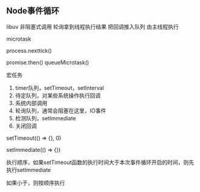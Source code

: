 ## Node事件循环

libuv 非阻塞式调用 轮询拿到线程执行结果 把回调推入队列 由主线程执行

microtask 

process.nexttick()

promise.then() queueMicrotask()

宏任务

1. timer队列，setTimeout，setInterval
2. 待定队列，对某些系统操作执行回调
3. 系统内部调用
4. 轮询队列，通常会阻塞在这里，IO事件
5. 检测队列，setImmediate
6. 关闭回调

setTimeout(() => {}, 0)

setImmediate(() => {})

执行顺序，如果setTimeout函数的执行时间大于本次事件循环开启的时间，则先执行setImmediate

如果小于，则按顺序执行
